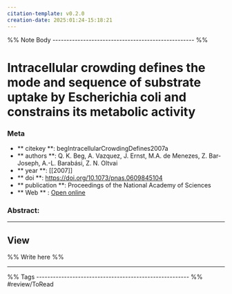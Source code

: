 ```yaml
---
citation-template: v0.2.0
creation-date: 2025:01:24-15:18:21
---
```


%% Note Body --------------------------------------------------- %%
# Intracellular crowding defines the mode and sequence of substrate uptake by Escherichia coli and constrains its metabolic activity

### Meta
- ** citekey **: begIntracellularCrowdingDefines2007a
- ** authors **: Q. K. Beg, A. Vazquez, J. Ernst, M.A. de Menezes, Z. Bar-Joseph, A.-L. Barabási, Z. N. Oltvai
- ** year **: [[2007]]
- ** doi **: https://doi.org/10.1073/pnas.0609845104
- ** publication **: Proceedings of the National Academy of Sciences
- ** Web ** : [Open online](https://www.pnas.org/doi/full/10.1073/pnas.0609845104)


### Abstract:


___

## View

%% Write here %%





___
%% Tags  ------------------------------------------------------- %%
#review/ToRead